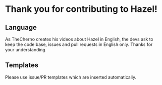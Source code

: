 Thank you for contributing to Hazel!
=========================================

## Language

As TheCherno creates his videos about Hazel in English,
the devs ask to keep the code base, issues and pull requests in English only.
Thanks for your understanding.

## Templates

Please use issue/PR templates which are inserted automatically.
